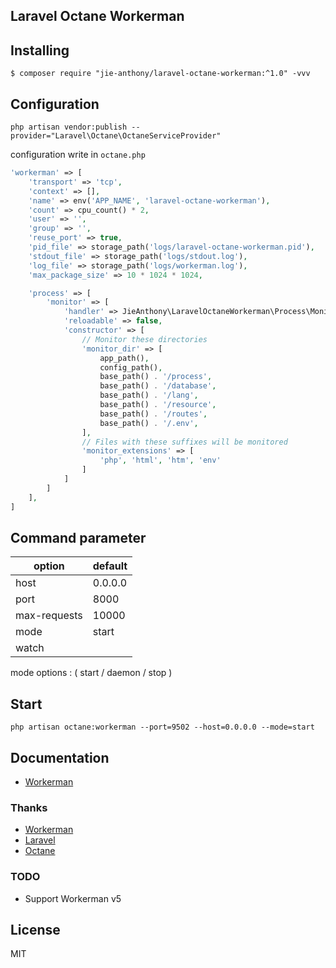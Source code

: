 Laravel Octane Workerman
---

## Installing

```shell
$ composer require "jie-anthony/laravel-octane-workerman:^1.0" -vvv
```

## Configuration

```shell
php artisan vendor:publish --provider="Laravel\Octane\OctaneServiceProvider"
```

configuration write in `octane.php`

```php
'workerman' => [
    'transport' => 'tcp',
    'context' => [],
    'name' => env('APP_NAME', 'laravel-octane-workerman'),
    'count' => cpu_count() * 2,
    'user' => '',
    'group' => '',
    'reuse_port' => true,
    'pid_file' => storage_path('logs/laravel-octane-workerman.pid'),
    'stdout_file' => storage_path('logs/stdout.log'),
    'log_file' => storage_path('logs/workerman.log'),
    'max_package_size' => 10 * 1024 * 1024,

    'process' => [
        'monitor' => [
            'handler' => JieAnthony\LaravelOctaneWorkerman\Process\Monitor::class,
            'reloadable' => false,
            'constructor' => [
                // Monitor these directories
                'monitor_dir' => [
                    app_path(),
                    config_path(),
                    base_path() . '/process',
                    base_path() . '/database',
                    base_path() . '/lang',
                    base_path() . '/resource',
                    base_path() . '/routes',
                    base_path() . '/.env',
                ],
                // Files with these suffixes will be monitored
                'monitor_extensions' => [
                    'php', 'html', 'htm', 'env'
                ]
            ]
        ]
    ],
]
```

## Command parameter

| option                   | default |
|--------------------------|---------|
| host                     | 0.0.0.0 |
| port                     | 8000    |
| max-requests             | 10000   |
| mode  | start   |
| watch                    |         |

mode options : ( start / daemon / stop )

## Start

```shell
php artisan octane:workerman --port=9502 --host=0.0.0.0 --mode=start
```

## Documentation

* [Workerman](https://www.workerman.net/doc/workerman/)

### Thanks

* [Workerman](https://github.com/walkor/Workerman)
* [Laravel](https://github.com/laravel/laravel)
* [Octane](https://github.com/laravel/octane)

### TODO
* Support Workerman v5  

## License

MIT
